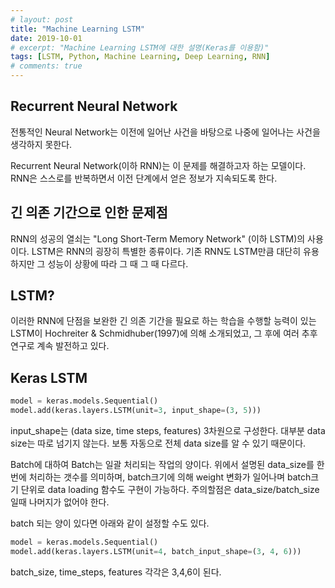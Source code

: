 ```yaml
---
# layout: post
title: "Machine Learning LSTM"
date: 2019-10-01
# excerpt: "Machine Learning LSTM에 대한 설명(Keras를 이용함)"
tags: [LSTM, Python, Machine Learning, Deep Learning, RNN]
# comments: true
---
```


## Recurrent Neural Network
전통적인 Neural Network는 이전에 일어난 사건을 바탕으로 나중에 일어나는 사건을 생각하지 못한다.

Recurrent Neural Network(이하 RNN)는 이 문제를 해결하고자 하는 모델이다. RNN은 스스로를 반복하면서 이전 단계에서 얻은 정보가 지속되도록 한다.

## 긴 의존 기간으로 인한 문제점
RNN의 성공의 열쇠는 "Long Short-Term Memory Network" (이하 LSTM)의 사용이다. LSTM은 RNN의 굉장히 특별한 종류이다. 기존 RNN도 LSTM만큼 대단히 유용하지만 그 성능이 상황에 따라 그 때 그 때 다르다.

## LSTM?
이러한 RNN에 단점을 보완한 긴 의존 기간을 필요로 하는 학습을 수행할 능력이 있는 LSTM이 Hochreiter & Schmidhuber(1997)에 의해 소개되었고, 그 후에 여러 추후 연구로 계속 발전하고 있다.

## Keras LSTM
```python
model = keras.models.Sequential()
model.add(keras.layers.LSTM(unit=3, input_shape=(3, 5)))
```

input_shape는 (data size, time steps, features) 3차원으로 구성한다. 대부분 data size는 따로 넘기지 않는다. 보통 자동으로 전체 data size를 알 수 있기 때문이다.


Batch에 대하여
Batch는 일괄 처리되는 작업의 양이다. 위에서 설명된 data_size를 한번에 처리하는 갯수를 의미하며, batch크기에 의해 weight 변화가 일어나며 batch크기 단위로 data loading 함수도 구현이 가능하다. 주의할점은 data_size/batch_size일때 나머지가 없어야 한다.

batch 되는 양이 있다면 아래와 같이 설정할 수도 있다.

```python
model = keras.models.Sequential()
model.add(keras.layers.LSTM(unit=4, batch_input_shape=(3, 4, 6)))
```

batch_size, time_steps, features 각각은 3,4,6이 된다.
